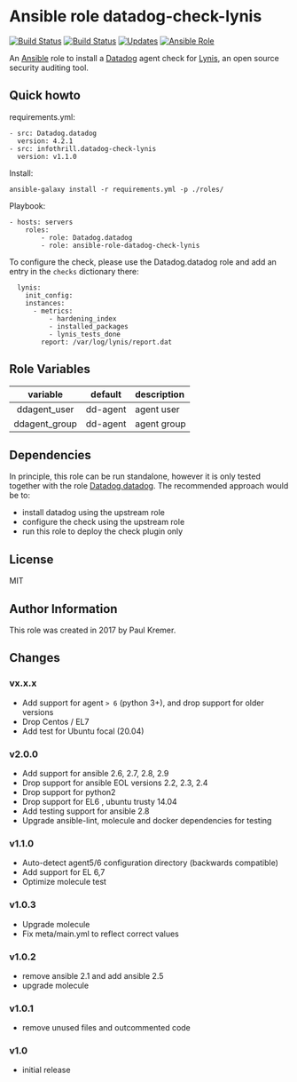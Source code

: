 # Ansible role datadog-check-lynis

[![Build Status](https://img.shields.io/travis/infothrill/ansible-role-datadog-check-lynis/master.svg?label=travis_master)](https://travis-ci.org/infothrill/ansible-role-datadog-check-lynis)
[![Build Status](https://img.shields.io/travis/infothrill/ansible-role-datadog-check-lynis/develop.svg?label=travis_develop)](https://travis-ci.org/infothrill/ansible-role-datadog-check-lynis)
[![Updates](https://pyup.io/repos/github/infothrill/ansible-role-datadog-check-lynis/shield.svg)](https://pyup.io/repos/github/infothrill/ansible-role-datadog-check-lynis/)
[![Ansible Role](https://img.shields.io/ansible/role/22962.svg)](https://galaxy.ansible.com/infothrill/datadog-check-lynis/)


An [Ansible](http://www.ansible.com) role to install a
[Datadog](https://www.datadoghq.com) agent check for
[Lynis](https://cisofy.com/lynis/), an open source security auditing tool.

## Quick howto

requirements.yml:

	- src: Datadog.datadog
	  version: 4.2.1
	- src: infothrill.datadog-check-lynis
	  version: v1.1.0

Install:

	ansible-galaxy install -r requirements.yml -p ./roles/

Playbook:

    - hosts: servers
        roles:
		    - role: Datadog.datadog
		    - role: ansible-role-datadog-check-lynis

To configure the check, please use the Datadog.datadog role and add an entry
in the `checks` dictionary there:

	  lynis:
	    init_config:
	    instances:
          - metrics:
		      - hardening_index
		      - installed_packages
		      - lynis_tests_done
		    report: /var/log/lynis/report.dat

## Role Variables

|       variable             | default  | description     |
|:--------------------------:|:--------:|:----------------|
| ddagent_user               | dd-agent | agent user      |
| ddagent_group              | dd-agent | agent group     |

## Dependencies

In principle, this role can be run standalone, however it is only tested together
with the role [Datadog.datadog](https://galaxy.ansible.com/Datadog/datadog/).
The recommended approach would be to:

* install datadog using the upstream role
* configure the check using the upstream role
* run this role to deploy the check plugin only

## License

MIT

## Author Information

This role was created in 2017 by Paul Kremer.


## Changes

### vx.x.x

* Add support for agent `> 6` (python 3+), and drop support for older versions
* Drop Centos / EL7
* Add test for Ubuntu focal (20.04)

### v2.0.0

* Add support for ansible 2.6, 2.7, 2.8, 2.9
* Drop support for ansible EOL versions 2.2, 2.3, 2.4
* Drop support for python2
* Drop support for EL6 , ubuntu trusty 14.04
* Add testing support for ansible 2.8
* Upgrade ansible-lint, molecule and docker dependencies for testing

### v1.1.0

* Auto-detect agent5/6 configuration directory (backwards compatible)
* Add support for EL 6,7
* Optimize molecule test

### v1.0.3

* Upgrade molecule
* Fix meta/main.yml to reflect correct values

### v1.0.2

* remove ansible 2.1 and add ansible 2.5
* upgrade molecule

### v1.0.1

* remove unused files and outcommented code

### v1.0

* initial release
